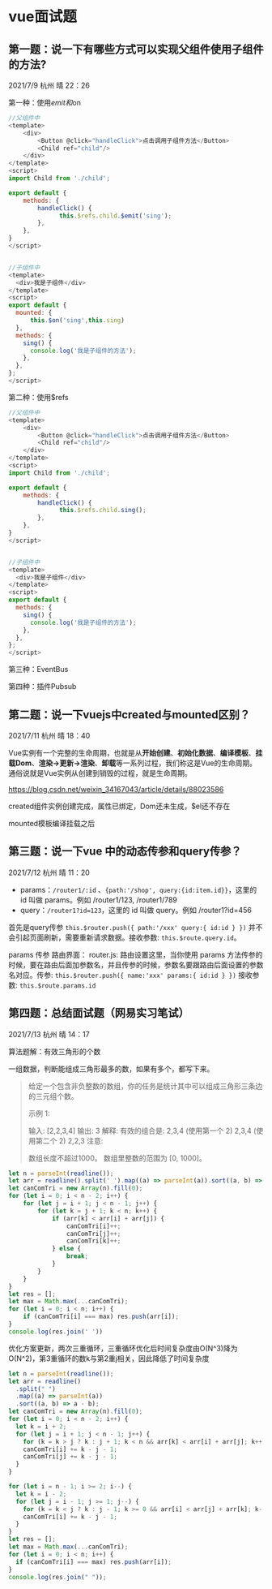 # vue面试题



## 第一题：说一下有哪些方式可以实现父组件使用子组件的方法?

2021/7/9 杭州 晴 22：26

第一种：使用$emit和$on

~~~JavaScript
//父组件中
<template>
    <div>
        <Button @click="handleClick">点击调用子组件方法</Button>
        <Child ref="child"/>
    </div>
</template>    
<script>
import Child from './child';

export default {
    methods: {
        handleClick() {
              this.$refs.child.$emit('sing');
        },
    },
}
</script>


//子组件中
<template>
  <div>我是子组件</div>
</template>
<script>
export default {
  mounted: {
      this.$on('sing',this.sing)
  },
  methods: {
    sing() {
      console.log('我是子组件的方法');
    },
  },
};
</script>
~~~

第二种：使用$refs

~~~JavaScript
//父组件中
<template>
    <div>
        <Button @click="handleClick">点击调用子组件方法</Button>
        <Child ref="child"/>
    </div>
</template>    
<script>
import Child from './child';

export default {
    methods: {
        handleClick() {
              this.$refs.child.sing();
        },
    },
}
</script>


//子组件中
<template>
  <div>我是子组件</div>
</template>
<script>
export default {
  methods: {
    sing() {
      console.log('我是子组件的方法');
    },
  },
};
</script>
~~~

第三种：EventBus



第四种：插件Pubsub





## 第二题：说一下vuejs中created与mounted区别？

2021/7/11 杭州 晴 18：40

Vue实例有一个完整的生命周期，也就是从**开始创建**、**初始化数据**、**编译模板**、**挂载Dom**、**渲染→更新→渲染**、**卸载**等一系列过程，我们称这是Vue的生命周期。通俗说就是Vue实例从创建到销毁的过程，就是生命周期。

https://blog.csdn.net/weixin_34167043/article/details/88023586

created组件实例创建完成，属性已绑定，Dom还未生成，$el还不存在

mounted模板编译挂载之后





## 第三题：说一下vue 中的动态传参和query传参？

2021/7/12 杭州 晴 11：20

- params：`/router1/:id` 、`{path:'/shop', query:{id:item.id}}`，这里的 id 叫做 params。例如 /router1/123, /router1/789
- query：`/router1?id=123`，这里的 id 叫做 query。例如 /router1?id=456

首先是query传参 `this.$router.push({ path:'/xxx' query:{ id:id } })` 并不会引起页面刷新，需要重新请求数据。接收参数: `this.$route.query.id`。

params 传参 路由界面： router.js: 路由设置这里，当你使用 params 方法传参的时候，要在路由后面加参数名，并且传参的时候，参数名要跟路由后面设置的参数名对应。传参: `this.$router.push({ name:'xxx' params:{ id:id } })` 接收参数: `this.$route.params.id`





## 第四题：总结面试题（网易实习笔试）

2021/7/13 杭州 晴 14：17

算法题解：有效三角形的个数

一组数据，判断能组成三角形最多的数，如果有多个，都写下来。

>给定一个包含非负整数的数组，你的任务是统计其中可以组成三角形三条边的三元组个数。
>
>示例 1:
>
>输入: [2,2,3,4]
>输出: 3
>解释:
>有效的组合是:
>2,3,4 (使用第一个 2)
>2,3,4 (使用第二个 2)
>2,2,3
>注意:
>
>数组长度不超过1000。
>数组里整数的范围为 [0, 1000]。



```javascript
let n = parseInt(readline());
let arr = readline().split(' ').map((a) => parseInt(a)).sort((a, b) => a - b);
let canComTri = new Array(n).fill(0);
for (let i = 0; i < n - 2; i++) {
    for (let j = i + 1; j < n - 1; j++) {
        for (let k = j + 1; k < n; k++) {
            if (arr[k] < arr[i] + arr[j]) {
                canComTri[i]++;
                canComTri[j]++;
                canComTri[k]++;
            } else {
                break;
            }
        } 
    }
}
let res = [];
let max = Math.max(...canComTri);
for (let i = 0; i < n; i++) {
    if (canComTri[i] === max) res.push(arr[i]);
}
console.log(res.join(' '))
```

优化方案更新，两次三重循环，三重循环优化后时间复杂度由O(N^3)降为O(N^2)，第3重循环的数k与第2重j相关，因此降低了时间复杂度

```javascript
let n = parseInt(readline());
let arr = readline()
  .split(" ")
  .map((a) => parseInt(a))
  .sort((a, b) => a - b);
let canComTri = new Array(n).fill(0);
for (let i = 0; i < n - 2; i++) {
  let k = i + 2;
  for (let j = i + 1; j < n - 1; j++) {
    for (k = k > j ? k : j + 1; k < n && arr[k] < arr[i] + arr[j]; k++) {}
    canComTri[i] += k - j - 1;
    canComTri[j] += k - j - 1;
  }
}

for (let i = n - 1; i >= 2; i--) {
  let k = i - 2;
  for (let j = i - 1; j >= 1; j--) {
    for (k = k < j ? k : j - 1; k >= 0 && arr[i] < arr[j] + arr[k]; k--) {}
    canComTri[i] += k - j - 1;
  }
}
let res = [];
let max = Math.max(...canComTri);
for (let i = 0; i < n; i++) {
  if (canComTri[i] === max) res.push(arr[i]);
}
console.log(res.join(" "));
```